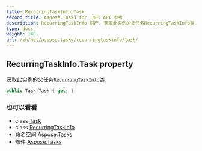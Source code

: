 ```yaml
---
title: RecurringTaskInfo.Task
second_title: Aspose.Tasks for .NET API 参考
description: RecurringTaskInfo 财产. 获取此实例的父任务RecurringTaskInfo类.
type: docs
weight: 140
url: /zh/net/aspose.tasks/recurringtaskinfo/task/
---
```

## RecurringTaskInfo.Task property

获取此实例的父任务[`RecurringTaskInfo`](../)类.

```csharp
public Task Task { get; }
```

### 也可以看看

* class [Task](../../task/)
* class [RecurringTaskInfo](../)
* 命名空间 [Aspose.Tasks](../../recurringtaskinfo/)
* 部件 [Aspose.Tasks](../../../)


